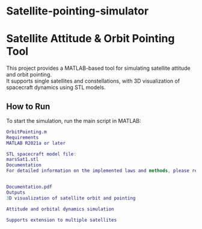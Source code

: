 # Satellite-pointing-simulator
# Satellite Attitude & Orbit Pointing Tool

This project provides a MATLAB-based tool for simulating satellite attitude and orbit pointing.  
It supports single satellites and constellations, with 3D visualization of spacecraft dynamics using STL models.

## How to Run
To start the simulation, run the main script in MATLAB:

```matlab
OrbitPointing.m
Requirements
MATLAB R2021a or later

STL spacecraft model file:
marsSat1.stl
Documentation
For detailed information on the implemented laws and methods, please read:


Documentation.pdf
Outputs
3D visualization of satellite orbit and pointing

Attitude and orbital dynamics simulation

Supports extension to multiple satellites
